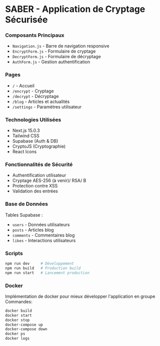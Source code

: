 # SABER - Application de Cryptage Sécurisée

### Composants Principaux
- `Navigation.js` - Barre de navigation responsive
- `EncryptForm.js` - Formulaire de cryptage
- `DecryptForm.js` - Formulaire de décryptage
- `AuthForm.js` - Gestion authentification

### Pages
- `/` - Accueil
- `/encrypt` - Cryptage
- `/decrypt` - Décryptage
- `/blog` - Articles et actualités
- `/settings` - Paramètres utilisateur

### Technologies Utilisées
- Next.js 15.0.3
- Tailwind CSS 
- Supabase (Auth & DB)
- CryptoJS (Cryptographie)
- React Icons

### Fonctionnalités de Sécurité
- Authentification utilisateur
- Cryptage AES-256 (à venir)/ RSA/ B
- Protection contre XSS
- Validation des entrées

### Base de Données
Tables Supabase :
- `users` - Données utilisateurs
- `posts` - Articles blog
- `comments` - Commentaires blog
- `likes` - Interactions utilisateurs

### Scripts
```bash
npm run dev     # Développement
npm run build   # Production build
npm run start   # Lancement production
```
### Docker 
Implémentation de docker pour mieux développer l'application en groupe 
Commandes: 
```bash
docker build
docker start
docker stop
docker-compose up
docker-compose down 
docker ps
docker logs
```



